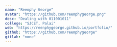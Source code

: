 ```yaml
---
name: "Reenphy George"
avatar: "https://github.com/reenphygeorge.png"
desc: "Dealing with 011001011"
college: "SJCET, Palai"
web: "https://reenphygeorge.github.io/portfolio/"
github: "https://github.com/reenphygeorge"
gitlab: "none"
---
```

